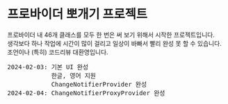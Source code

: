# 프로바이더 뽀개기 프로젝트

프로바이더 내 46개 클래스를 모두 한 번은 써 보기 위해서 시작한 프로젝트입니다.<br>
생각보다 하나 작업에 시간이 많이 걸리고 일상이 바빠서 빨리 완성 못 할 수 있습니다.<br>
조언이나 (특히) 코드리뷰 대환영입니다.<br>
<pre>
2024-02-03: 기본 UI 완성
            한글, 영어 지원
            ChangeNotifierProvider 완성
2024-02-04: ChangeNotifierProxyProvider 완성
</pre>
